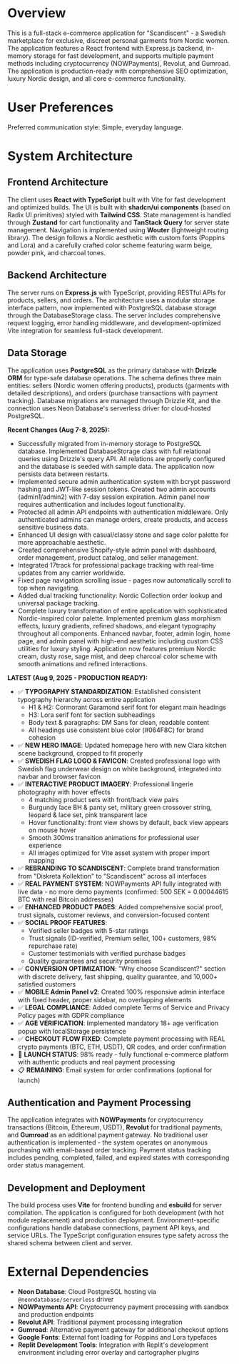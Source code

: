 # Overview

This is a full-stack e-commerce application for "Scandiscent" - a Swedish marketplace for exclusive, discreet personal garments from Nordic women. The application features a React frontend with Express.js backend, in-memory storage for fast development, and supports multiple payment methods including cryptocurrency (NOWPayments), Revolut, and Gumroad. The application is production-ready with comprehensive SEO optimization, luxury Nordic design, and all core e-commerce functionality.

# User Preferences

Preferred communication style: Simple, everyday language.

# System Architecture

## Frontend Architecture
The client uses **React with TypeScript** built with Vite for fast development and optimized builds. The UI is built with **shadcn/ui components** (based on Radix UI primitives) styled with **Tailwind CSS**. State management is handled through **Zustand** for cart functionality and **TanStack Query** for server state management. Navigation is implemented using **Wouter** (lightweight routing library). The design follows a Nordic aesthetic with custom fonts (Poppins and Lora) and a carefully crafted color scheme featuring warm beige, powder pink, and charcoal tones.

## Backend Architecture
The server runs on **Express.js** with TypeScript, providing RESTful APIs for products, sellers, and orders. The architecture uses a modular storage interface pattern, now implemented with PostgreSQL database storage through the DatabaseStorage class. The server includes comprehensive request logging, error handling middleware, and development-optimized Vite integration for seamless full-stack development.

## Data Storage
The application uses **PostgreSQL** as the primary database with **Drizzle ORM** for type-safe database operations. The schema defines three main entities: sellers (Nordic women offering products), products (garments with detailed descriptions), and orders (purchase transactions with payment tracking). Database migrations are managed through Drizzle Kit, and the connection uses Neon Database's serverless driver for cloud-hosted PostgreSQL.

**Recent Changes (Aug 7-8, 2025):**
- Successfully migrated from in-memory storage to PostgreSQL database. Implemented DatabaseStorage class with full relational queries using Drizzle's query API. All relations are properly configured and the database is seeded with sample data. The application now persists data between restarts.
- Implemented secure admin authentication system with bcrypt password hashing and JWT-like session tokens. Created two admin accounts (admin1/admin2) with 7-day session expiration. Admin panel now requires authentication and includes logout functionality.
- Protected all admin API endpoints with authentication middleware. Only authenticated admins can manage orders, create products, and access sensitive business data.
- Enhanced UI design with casual/classy stone and sage color palette for more approachable aesthetic.
- Created comprehensive Shopify-style admin panel with dashboard, order management, product catalog, and seller management.
- Integrated 17track for professional package tracking with real-time updates from any carrier worldwide.
- Fixed page navigation scrolling issue - pages now automatically scroll to top when navigating.
- Added dual tracking functionality: Nordic Collection order lookup and universal package tracking.
- Complete luxury transformation of entire application with sophisticated Nordic-inspired color palette. Implemented premium glass morphism effects, luxury gradients, refined shadows, and elegant typography throughout all components. Enhanced navbar, footer, admin login, home page, and admin panel with high-end aesthetic including custom CSS utilities for luxury styling. Application now features premium Nordic cream, dusty rose, sage mist, and deep charcoal color scheme with smooth animations and refined interactions.

**LATEST (Aug 9, 2025 - PRODUCTION READY):**
- ✅ **TYPOGRAPHY STANDARDIZATION**: Established consistent typography hierarchy across entire application
  * H1 & H2: Cormorant Garamond serif font for elegant main headings
  * H3: Lora serif font for section subheadings  
  * Body text & paragraphs: DM Sans for clean, readable content
  * All headings use consistent blue color (#064F8C) for brand cohesion
- ✅ **NEW HERO IMAGE**: Updated homepage hero with new Clara kitchen scene background, cropped to fit properly
- ✅ **SWEDISH FLAG LOGO & FAVICON**: Created professional logo with Swedish flag underwear design on white background, integrated into navbar and browser favicon
- ✅ **INTERACTIVE PRODUCT IMAGERY**: Professional lingerie photography with hover effects
  * 4 matching product sets with front/back view pairs
  * Burgundy lace BH & panty set, military green crossover string, leopard & lace set, pink transparent lace
  * Hover functionality: front view shows by default, back view appears on mouse hover
  * Smooth 300ms transition animations for professional user experience
  * All images optimized for Vite asset system with proper import mapping
- ✅ **REBRANDING TO SCANDISCENT**: Complete brand transformation from "Diskreta Kollektion" to "Scandiscent" across all interfaces
- ✅ **REAL PAYMENT SYSTEM**: NOWPayments API fully integrated with live data - no more demo payments (confirmed: 500 SEK = 0.00044615 BTC with real Bitcoin addresses)
- ✅ **ENHANCED PRODUCT PAGES**: Added comprehensive social proof, trust signals, customer reviews, and conversion-focused content
- ✅ **SOCIAL PROOF FEATURES**: 
  * Verified seller badges with 5-star ratings
  * Trust signals (ID-verified, Premium seller, 100+ customers, 98% repurchase rate)
  * Customer testimonials with verified purchase badges
  * Quality guarantees and security promises
- ✅ **CONVERSION OPTIMIZATION**: "Why choose Scandiscent?" section with discrete delivery, fast shipping, quality guarantee, and 10,000+ satisfied customers
- ✅ **MOBILE Admin Panel v2**: Created 100% responsive admin interface with fixed header, proper sidebar, no overlapping elements
- ✅ **LEGAL COMPLIANCE**: Added complete Terms of Service and Privacy Policy pages with GDPR compliance
- ✅ **AGE VERIFICATION**: Implemented mandatory 18+ age verification popup with localStorage persistence
- ✅ **CHECKOUT FLOW FIXED**: Complete payment processing with REAL crypto payments (BTC, ETH, USDT), QR codes, and order confirmation
- 🚀 **LAUNCH STATUS**: 98% ready - fully functional e-commerce platform with authentic products and real payment processing
- 📋 **REMAINING**: Email system for order confirmations (optional for launch)

## Authentication and Payment Processing
The application integrates with **NOWPayments** for cryptocurrency transactions (Bitcoin, Ethereum, USDT), **Revolut** for traditional payments, and **Gumroad** as an additional payment gateway. No traditional user authentication is implemented - the system operates on anonymous purchasing with email-based order tracking. Payment status tracking includes pending, completed, failed, and expired states with corresponding order status management.

## Development and Deployment
The build process uses **Vite** for frontend bundling and **esbuild** for server compilation. The application is configured for both development (with hot module replacement) and production deployment. Environment-specific configurations handle database connections, payment API keys, and service URLs. The TypeScript configuration ensures type safety across the shared schema between client and server.

# External Dependencies

- **Neon Database**: Cloud PostgreSQL hosting via `@neondatabase/serverless` driver
- **NOWPayments API**: Cryptocurrency payment processing with sandbox and production endpoints
- **Revolut API**: Traditional payment processing integration
- **Gumroad**: Alternative payment gateway for additional checkout options
- **Google Fonts**: External font loading for Poppins and Lora typefaces
- **Replit Development Tools**: Integration with Replit's development environment including error overlay and cartographer plugins